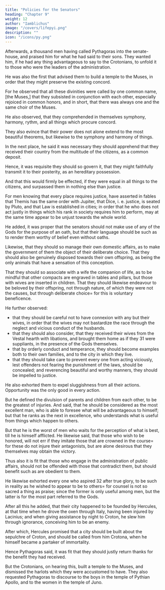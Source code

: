 ```yaml
---
title: "Policies for the Senators"
heading: "Chapter 9"
weight: 12
author: "Iamblichus"
image: "/covers/lifepyi.png"
description: ""
icon: "/icons/py.png"
---
```




Afterwards, a thousand men having called Pythagoras into the senate-house, and praised him for what he had said to their sons. They wanted him, if he had any thing advantageous to say to the Crotonians, to unfold it to those who were the leaders of the administration. 

He was also the first that advised them to build a temple to the Muses, in order that they might preserve the existing concord. 

For he observed that all these divinities were called by one common name, [the Muses,] that they subsisted in conjunction with each other, especially rejoiced in common honors, and in short, that there was always one and the same choir of the Muses. 

He also observed, that they comprehended in themselves symphony, harmony, rythm, and all things which procure concord. 

They also evince that their power does not alone extend to the most beautiful theorems, but likewise to the symphony and harmony of things. 

In the next place, he said it was necessary they should apprehend that they received their country from the multitude of the citizens, as a common deposit.

Hence, it was requisite they should so govern it, that they might faithfully transmit it to their posterity, as an hereditary possession.

And that this would firmly be effected, if they were equal in all things to the citizens, and surpassed them in nothing else than justice. 

For men knowing that every place requires justice, have asserted in fables that Themis has the same order with Jupiter, that Dice, i. e. justice, is seated by Pluto, and that Law is established in cities; in order that he who does not act justly in things which his rank in society requires him to perform, may at the same time appear to be unjust towards the whole world. 

He added, it was proper that the senators should not make use of any of the Gods for the purpose of an oath, but that their language should be such as to render them worthy of belief even without oaths. 

Likewise, that they should so manage their own domestic affairs, as to make the government of them the object of their deliberate choice. That they should also be genuinely disposed towards their own offspring, as being the only animals that have a sensation of this conception.

That they should so associate with a wife the companion of life, as to be mindful that other compacts are engraved in tables and pillars, but those with wives are inserted in children. That they should likewise endeavour to be beloved by their offspring, not through nature, of which they were not the causes, but through deliberate choice= for this is voluntary beneficence.

He further observed:
- that they should be careful not to have connexion with any but their wives, in order that the wives may not bastardize the race through the neglect and vicious conduct of the husbands. 
- that they should also consider, that they received their wives from the Vestal hearth with libations, and brought them home as if they 31 were suppliants, in the presence of the Gods themselves. 
- that by orderly conduct and temperance, they should become examples both to their own families, and to the city in which they live. 
- that they should take care to prevent every one from acting viciously, lest offenders not fearing the punishment of the laws, should be concealed; and reverencing beautiful and worthy manners, they should be impelled to justice. 

He also exhorted them to expel sluggishness from all their actions. Opportunity was the only good in every action. 

But he defined the divulsion of parents and children from each other, to be the greatest of injuries. And said, that he should be considered as the most excellent man, who is able to foresee what will be advantageous to himself; but that he ranks as the next in excellence, who understands what is useful from things which happen to others. 

But that he is the worst of men who waits for the perception of what is best, till he is himself afflicted. He likewise said, that those who wish to be honored, will not err if they imitate those that are crowned in the course= for these do not injure their antagonists, but are alone desirous that they themselves may obtain the victory. 

Thus also it is fit that those who engage in the administration of public affairs, should not be offended with those that contradict them, but should benefit such as are obedient to them.

He likewise exhorted every one who aspired 32 after true glory, to be such in reality as he wished to appear to be to others= for counsel is not so sacred a thing as praise; since the former is only useful among men, but the latter is for the most part referred to the Gods. 

After all this he added, that their city happened to be founded by Hercules, at that time when he drove the oxen through Italy, having been injured by Lacinius; and when giving assistance by night to Croton, he slew him through ignorance, conceiving him to be an enemy. 

After which, Hercules promised that a city should be built about the sepulchre of Croton, and should be called from him Crotona, when he himself became a partaker of immortality.

Hence Pythagoras said, it was fit that they should justly return thanks for the benefit they had received. 

But the Crotonians, on hearing this, built a temple to the Muses, and dismissed the harlots which they were accustomed to have. They also requested Pythagoras to discourse to the boys in the temple of Pythian Apollo, and to the women in the temple of Juno.
